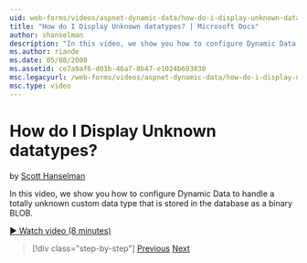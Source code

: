 ```yaml
---
uid: web-forms/videos/aspnet-dynamic-data/how-do-i-display-unknown-datatypes
title: "How do I Display Unknown datatypes? | Microsoft Docs"
author: shanselman
description: "In this video, we show you how to configure Dynamic Data to handle a totally unknown custom data type that is stored in the database as a binary BLOB."
ms.author: riande
ms.date: 05/08/2008
ms.assetid: ce7a9af6-d01b-46a7-8b47-e1024b693830
msc.legacyurl: /web-forms/videos/aspnet-dynamic-data/how-do-i-display-unknown-datatypes
msc.type: video
---
```

# How do I Display Unknown datatypes?

by [Scott Hanselman](https://github.com/shanselman)

In this video, we show you how to configure Dynamic Data to handle a totally unknown custom data type that is stored in the database as a binary BLOB.

[&#9654; Watch video (8 minutes)](https://channel9.msdn.com/Blogs/ASP-NET-Site-Videos/how-do-i-display-unknown-datatypes)

> [!div class="step-by-step"]
> [Previous](how-do-i-make-custom-pages.md)
> [Next](how-do-i-use-a-dynamiccontrol-in-listview-and-detailsview-controls.md)

